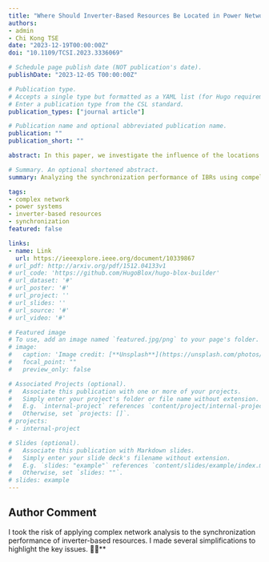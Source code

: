 ```yaml
---
title: "Where Should Inverter-Based Resources Be Located in Power Networks?"
authors:
- admin
- Chi Kong TSE
date: "2023-12-19T00:00:00Z"
doi: "10.1109/TCSI.2023.3336069"

# Schedule page publish date (NOT publication's date).
publishDate: "2023-12-05 T00:00:00Z"

# Publication type.
# Accepts a single type but formatted as a YAML list (for Hugo requirements).
# Enter a publication type from the CSL standard.
publication_types: ["journal article"]

# Publication name and optional abbreviated publication name.
publication: ""
publication_short: ""

abstract: In this paper, we investigate the influence of the locations of inverter-based resources (IBRs) on the synchronization performance of power networks. We propose two indexes to measure the distribution of inertia in power networks, considering the distribution of control parameters and the topological factors jointly. The first index is the inertia clustering coefficient, which measures how densely the neighbors of each node are connected in a power network. The second index is the inertia centrality coefficient, which captures whether the distribution of inertia in a power network is centralized or peripheral. We characterize synchronous generators (SGs), grid-following inverters (GFLs), and grid-forming inverters (GFMs) by their damping and inertial properties. We evaluate the synchronization performance of the system after disturbances by adopting the settling time and hertz-sec metric. Both the frequency response and the trajectories of eigenvalues show that the location of IBRs has a significant impact on the synchronization performance of the system. Monte Carlo simulations are conducted on two test networks, the results of the IEEE 30-, 57-, and 118-bus systems demonstrate a strong correlation between synchronization performance and the two inertia distribution indexes. 

# Summary. An optional shortened abstract.
summary: Analyzing the synchronization performance of IBRs using compelex network indexes.

tags:
- complex network
- power systems
- inverter-based resources
- synchronization
featured: false

links:
- name: Link
  url: https://ieeexplore.ieee.org/document/10339867
# url_pdf: http://arxiv.org/pdf/1512.04133v1
# url_code: 'https://github.com/HugoBlox/hugo-blox-builder'
# url_dataset: '#'
# url_poster: '#'
# url_project: ''
# url_slides: ''
# url_source: '#'
# url_video: '#'

# Featured image
# To use, add an image named `featured.jpg/png` to your page's folder. 
# image:
#   caption: 'Image credit: [**Unsplash**](https://unsplash.com/photos/s9CC2SKySJM)'
#   focal_point: ""
#   preview_only: false

# Associated Projects (optional).
#   Associate this publication with one or more of your projects.
#   Simply enter your project's folder or file name without extension.
#   E.g. `internal-project` references `content/project/internal-project/index.md`.
#   Otherwise, set `projects: []`.
# projects:
# - internal-project

# Slides (optional).
#   Associate this publication with Markdown slides.
#   Simply enter your slide deck's filename without extension.
#   E.g. `slides: "example"` references `content/slides/example/index.md`.
#   Otherwise, set `slides: ""`.
# slides: example
---
```


<!-- {{% callout note %}}
Create your slides in Markdown - click the *Slides* button to check out the example.
{{% /callout %}} -->

<!-- Add the publication's **full text** or **supplementary notes** here. You can use rich formatting such as including [code, math, and images](https://docs.hugoblox.com/content/writing-markdown-latex/). -->

## Author Comment

I took the risk of applying complex network analysis to the synchronization performance of inverter-based resources. I made several simplifications to highlight the key issues. 🦄✨**